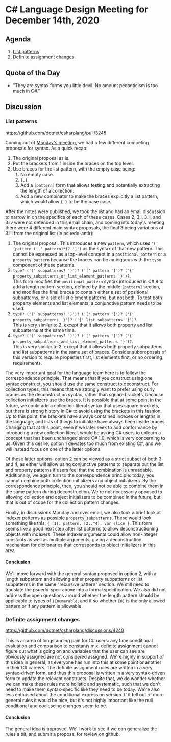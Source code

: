 # C# Language Design Meeting for December 14th, 2020

## Agenda

1. [List patterns](#list-patterns)
2. [Definite assignment changes](#definite-assignment-changes)

## Quote of the Day

- "They are syntax forms you little devil. No amount pedanticism is too much in C#."

## Discussion

### List patterns

https://github.com/dotnet/csharplang/pull/3245

Coming out of [Monday's meeting](LDM-2020-12-14.md), we had a few different competing proposals for syntax. As a quick recap:

1. The original proposal as is.
2. Put the brackets from 1 inside the braces on the top level.
3. Use braces for the list pattern, with the empty case being:
    1. No empty case.
    2. `{,}`
    3. Add a `[pattern]` form that allows testing and potentially extracting the length of a collection.
    4. Add a new combinator to make the braces explicitly a list pattern, which would allow `{ }` to be the base case.

After the notes were published, we took the list and had an email discussion to narrow in on the specifics of each of these cases.
Cases 2, 3.i, 3.ii, and 3.iv were not defended in this email chain, and coming into today's meeting there were 4 different main syntax
proposals, the final 3 being variations of 3.iii from the original list (in psuedo-antlr):

1. The original proposal. This introduces a new `pattern`, which uses `'[' (pattern (',' pattern)*)? ']')` as the syntax of that
new pattern. This cannot be expressed as a top-level concept in a `positional_pattern` or a `property_pattern` because the braces
can be ambiguous with the `type` component of these patterns.
2. `type? ('(' subpatterns? ')')? ('[' pattern ']')? ('{' property_subpatterns_or_list_element_patterns '}')?`.  
This form modifies the `positional_pattern` syntax introduced in C# 8 to add a length pattern section, defined by the middle
`[pattern]` section, and modifies the final braces to contain either a set of positional subpatterns, or a set of list element
patterns, but not both. To test both property elements and list elements, a conjunctive pattern needs to be used.
3. `type? ('(' subpatterns? ')')? ('[' pattern ']')? ('{' property_subpatterns '}')? ('{' list_subpatterns '}')?`.  
This is very similar to 2, except that it allows both property and list subpatterns at the same time.
4. `type? ('(' subpatterns? ')')? ('[' pattern ']')? ('{' property_subpatterns_and_list_element_patterns '}')?`.  
This is very similar to 2, except that it allows both property subpatterns and list subpatterns in the same set of braces. Consider
subproposals of this version to require properties first, list elements first, or no ordering requirements.

The very important goal for the language team here is to follow the correspondence principle. That means that if you construct using one
syntax construct, you should use the same construct to deconstruct. For collection types, this means that we strongly want to prefer
using curly braces as the deconstruction syntax, rather than square brackets, because collection initializers use the braces. It is
possible that at some point in the future, we could add a collection literal syntax that uses square brackets, but there is strong
history in C# to avoid using the brackets in this fashion. Up to this point, the brackets have always contained indexes or lengths
in the language, and lists of things to initialize have always been inside braces. Changing that at this point, even if we later seek
to add conformance by introducing a new collection literal, would be asking C# users to unlearn a concept that has been unchanged
since C# 1.0, which is very concerning to us. Given this desire, option 1 deviates too much from existing C#, and we will instead
focus on one of the latter options.

Of these latter options, option 2 can be viewed as a strict subset of both 3 and 4, as either will allow using conjunctive patterns
to separate out the list and property patterns if users feel that the combination is unreadable. Additionally, we again turn to the
correspondence principle: today, you cannot combine both collection initializers and object initializers. By the correspondence
principle, then, you should not be able to combine them in the same pattern during deconstruction. We're not necessarily opposed to
allowing collection and object initializers to be combined in the future, but that is out of scope for the collection pattern changes.

Finally, in discussions Monday and over email, we also took a brief look at indexer patterns as possible `property_subpatterns`. These
would look something like this: `{ [1]: pattern, [2..^4]: var slice }`. This form seems like a good next step after list patterns to
allow deconstructioning objects with indexers. These indexer arguments could allow non-integer constants as well as multiple arguments,
giving a deconstruction mechanism for dictionaries that corresponds to object initializers in this area.

#### Conclusion

We'll move forward with the general syntax proposed in option 2, with a length subpattern and allowing either property subpatterns or
list subpatterns in the same "recursive pattern" section. We still need to translate the psuedo-spec above into a formal specification.
We also did not address the open questions around whether the length pattern should be applicable to types of `IEnumerable`, and if so
whether `[0]` is the only allowed pattern or if any pattern is allowable.

### Definite assignment changes

https://github.com/dotnet/csharplang/discussions/4240

This is an area of longstanding pain for C# users: any time conditional evaluation and comparison to constants mix, definite assignment
cannot figure out what is going on and variables that the user can see are obviously assigned are not considered assigned. We're highly
in support of this idea in general, as everyone has run into this at some point or another in their C# careers. The definite assignment
rules are written in a very syntax-driven form, and thus this proposal is written in a very syntax-driven form to update the relevant
constructs. Despite that, we do wonder whether we can make these rules more holistic and systematic, such that we don't need to make
them syntax-specific like they need to be today. We're also less enthused about the conditional expression version. If it fell out of
more general rules it would be nice, but it's not highly important like the null conditional and coalescing changes seem to be.

#### Conclusion

The general idea is approved. We'll work to see if we can generalize the rules a bit, and submit a proposal for review on github.
